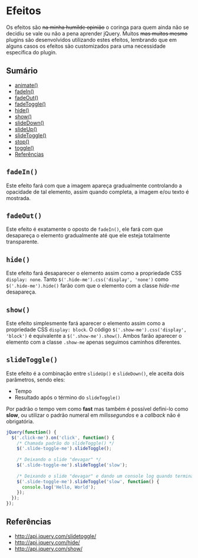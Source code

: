 # Efeitos

Os efeitos são ~~na minha humilde opinião~~ o coringa para quem ainda não se decidiu se vale ou não a pena aprender jQuery. Muitos ~~mas muitos mesmo~~ plugins são desenvolvidos utilizando estes efeitos, lembrando que em alguns casos os efeitos são customizados para uma necessidade específica do plugin.

## Sumário

- [animate()]()
- [fadeIn()](#fadein)
- [fadeOut()](#fadeout)
- [fadeToggle()]()
- [hide()](#hide)
- [show()](#show)
- [slideDown()]()
- [slideUp()]()
- [slideToggle()](#slidetoggle)
- [stop()]()
- [toggle()]()
- [Referências](#referências)

## `fadeIn()`

Este efeito fará com que a imagem apareça gradualmente controlando a opacidade de tal elemento, assim quando completa, a imagem e/ou texto é mostrada.

## `fadeOut()`

Este efeito é exatamente o oposto de `fadeIn()`, ele fará com que desapareça o elemento gradualmente até que ele esteja totalmente transparente.

## `hide()`

Este efeito fará desaparecer o elemento assim como a propriedade CSS `display: none`. Tanto `$('.hide-me').css('display', 'none')` como `$('.hide-me').hide()` farão com que o elemento com a classe *hide-me* desapareça.

## `show()`

Este efeito simplesmente fará aparecer o elemento assim como a propriedade CSS `display: block`. O código `$('.show-me').css('display', 'block')` é equivalente a `$('.show-me').show()`. Ambos farão aparecer o elemento com a classe `.show-me` apenas seguimos caminhos diferentes.

## `slideToggle()`

Este efeito é a combinação entre `slideUp()` e `slideDown()`, ele aceita dois parâmetros, sendo eles:

- Tempo
- Resultado após o término do `slideToggle()`

Por padrão o tempo vem como **fast** mas também é possível defini-lo como **slow**, ou utilizar o padrão numeral em *milissegundos* e a *callback* não é obrigatória.

```javascript
jQuery(function() {
  $('.click-me').on('click', function() {
    /* Chamada padrão do slideToggle() */
    $('.slide-toggle-me').slideToggle();
    
    /* Deixando o slide "devagar" */
    $('.slide-toggle-me').slideToggle('slow');
    
    /* Deixando o slide "devagar" e dando um console log quando terminar */
    $('.slide-toggle-me').slideToggle('slow', function() {
      console.log('Hello, World');
    });
  });
});
```

## Referências

- http://api.jquery.com/slidetoggle/
- http://api.jquery.com/hide/
- http://api.jquery.com/show/
